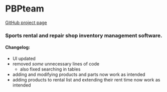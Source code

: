 # PBPteam
[GitHub project page](http://github.com/jeger774/PBPteam)
### Sports rental and repair shop inventory management software.
#### Changelog:
* UI updated
* removed _some_ unnecessary lines of code
  * also fixed searching in tables
* adding and modifying products and parts now work as intended
* adding products to rental list and extending their rent time now work as intended
